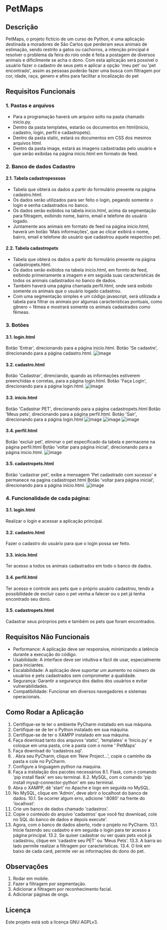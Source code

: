 # PetMaps

## Descrição

PetMaps, o projeto fictício de um curso de Python, é uma aplicação destinada a moradores de São Carlos que perderam seus animais de estimação, sendo restrito a gatos ou cachorros, a intenção principal é resolver o problema da feira do rolo onde é feita a postagem de diversos animais e dificilmente se acha o dono. Com esta aplicação será possível o usuário fazer o cadastro de seus pets e aplicar a opção 'meu pet' ou 'pet encontrado', assim as pessoas poderão fazer uma busca com filtragem por cor, idade, raça, genero e afins para facilitar a localização do pet

## Requisitos Funcionais

### 1. Pastas e arquivos
  - Para a programação haverá um arquivo solto na pasta chamado inicio.py.
  - Dentro da pasta templates, estarão os documentos em html(inicio, cadastro, login, perfil e cadastropets).
  - Dentro da pasta static, estará os documentos em CSS dos mesmos arquivos html.
  - Dentro da pasta image, estará as imagens cadastradas pelo usuário e que serão exibidas na página inicio.html em formato de feed.

### 2. Banco de dados Cadastro
  #### 2.1. Tabela cadastropessoas
   - Tabela que obterá os dados a partir do formulário presente na página cadastro.html.
   - Os dados serão utilizados para ser feito o login, pegando somente o login e senha cadastrados no banco.
   - Os dados serão exibidos na tabela inicio.html, acima da segmentação para filtragem, exibindo nome, bairro, email e telefone do usuário logado.
   - Juntamente aos animais em formato de feed na página inicio.html, haverá um botão 'Mais informações', que ao clicar exibirá o nome, bairro, email e telefone do usuário que cadastrou aquele respectivo pet.
  #### 2.2. Tabela cadastropets
   - Tabela que obterá os dados a partir do formulário presente na página cadastropets.html.
   - Os dados serão exibidos na tabela inicio.html, em formto de feed, exibindo primeiramente a imagem e em seguida suas características de todos os animais cadastrados no banco de dados.
   - Também haverá uma página chamada perfil.html, onde será exibido somente os animais que o usuário logado cadastrou.
   - Com uma segmentação simples e um código javascript, será utilizada a tabela para filtrar os animais por algumas características pontuais, como gênero = fêmea e mostrará somente os animais cadastrados como fêmeas.
     

### 3. Botões
  #### 3.1. login.html
   Botão 'Entrar', direcionando para a página inicio.html.
   Botão 'Se cadastre', direcionando para a página cadastro.html.
  ![image](https://github.com/juliaOdias/Projeto_Integrador/assets/130238194/d5ecc540-8ba8-4cbc-85e9-59d6ed138e3f)


  #### 3.2. cadastro.html
   Botão 'Cadastrar', direnciando, quando as informações estiverem preenchidas e corretas, para a página login.html.
   Botão 'Faça Login', direcionando para a página login.html.
   ![image](https://github.com/juliaOdias/Projeto_Integrador/assets/130238194/4bd4695c-5d6f-4cb6-b026-995434476c53)

  #### 3.3. inicio.html
   Botão 'Cadastrar PET', direcionando para a página cadastropets.html
   Botão 'Meus pets', direcionando para a página perfil.html.
   Botão 'Sair', direcionando para a página login.html
   ![image](https://github.com/juliaOdias/Projeto_Integrador/assets/130238194/606d8b69-5cdc-4603-b8ca-10e3d1c7099d)
   ![image](https://github.com/juliaOdias/Projeto_Integrador/assets/130238194/621f9b6d-8492-4bd0-9b64-2d3adaeebc5f)
   ![image](https://github.com/juliaOdias/Projeto_Integrador/assets/130238194/a50d4da4-5778-47e4-aef9-bb442a99aa1a)





  #### 3.4. perfil.html
   Botão 'excluir pet', eliminar o pet especificado da tabela e permacene na página perfil.html
   Botão 'voltar para página inicial', direcionando para a página inicio.html.
   ![image](https://github.com/juliaOdias/Projeto_Integrador/assets/130238194/997c1ced-08cd-48f8-880b-46b46aa6610d)



  #### 3.5. cadastropets.html
   Botão 'cadastrar pet', exibe a mensagem 'Pet cadastrado com sucesso' e permanece na pagina cadastropet.html
   Botão 'voltar para página inicial', direcionando para a página inicio.html.
   ![image](https://github.com/juliaOdias/Projeto_Integrador/assets/130238194/67173a2e-efcd-4d74-acf4-86e9dca9c36c)

  

### 4. Funcionalidade de cada página:
   #### 3.1. login.html
   Realizar o login e acessar a aplicação principal.
  #### 3.2. cadastro.html
   Fazer o cadastro do usuário para que o login possa ser feito.
  #### 3.3. inicio.html
   Ter acesso a todos os animais cadastrados em todo o banco de dados.
  #### 3.4. perfil.html
   Ter acesso e controle aos pets que o próprio usuário cadastrou, tendo a possibilidade de excluir caso o pet venha a falecer ou o pet já tenha encontrado seu dono.
  #### 3.5. cadastropets.html
   Cadastrar seus prórprios pets e também os pets que foram encontrados.

## Requisitos Não Funcionais
- Performance: A aplicação deve ser responsiva, minimizando a latência durante a execução do código.
- Usabilidade: A interface deve ser intuitiva e fácil de usar, especialmente para iniciantes.
- Escalabilidade: A aplicação deve suportar um aumento no número de usuários e pets cadastrados sem comprometer a qualidade.
- Segurança: Garantir a segurança dos dados dos usuários e evitar vulnerabilidades.
- Compatibilidade: Funcionar em diversos navegadores e sistemas operacionais.


## Como Rodar a Aplicação
1. Certifique-se te ter o ambiente PyCharm instalado em sua máquina.
2. Certifique-se de ter o Python instalado em sua máquina.
3. Certifique-se de ter o XAMPP instalado em sua máquina.
4. Faça download tanto dos arquivos 'static', 'templates' e 'Inicio.py' e coloque em uma pasta, crie a pasta com o nome ' PetMaps'
5. Faça download do 'cadastros.sql'.
6. . Abra seu PyCharm, clique em 'New Project...', copie o caminho da pasta e cole no PyCharm.
7. Configure a linguagem python na maquina.
8. Faça a instalação dos pacotes necessários
    8.1. Flask, com o comando 'pip install flask' em seu terminal.
    8.2. MySQL, com o comando 'pip install mysql-connector-python' em seu terminal.
9. Abra o XAMPP, dê 'start' no Apache e logo em seguida no MySQL.
10. No MySQL, clique em 'Admin', deve abrir o localhost do banco de dados.
    10.1. Se ocorrer algum erro, adicione ':8080' na frente do 'localhost'.
11. Crie um banco de dados chamado 'cadastros'.
12. Copie o conteúdo do arquivo 'cadastros' que você fez download, cole no SQL do banco de dados e depois execute'.
13. Agora, com o banco de dados aberto, rode o projeto no PyCharm.
    13.1. Inicie fazendo seu cadastro e em seguida o login para ter acesso a página principal.
    13.2. Se quiser cadastrar ou ver quais pets você já cadastrou, clique em 'cadastre seu PET' ou 'Meus Pets'.
    13.3. A barra ao lado permite realizar a filtragem por características.
    13.4. O link em baixo de cada card, permite ver as informações do dono do pet.

## Observações
1. Rodar em mobile.
2. Fazer a filtragem por segmentação.
3. Adicionar a filtragem por reconhecimento facial.
4. Adicionar páginas de ongs.


## Licença

Este projeto está sob a licença GNU AGPLv3.
